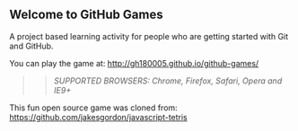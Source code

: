 ## Welcome to GitHub Games

A project based learning activity for people who are getting started with Git and GitHub.

You can play the game at: http://gh180005.github.io/github-games/

>> _*SUPPORTED BROWSERS*: Chrome, Firefox, Safari, Opera and IE9+_

This fun open source game was cloned from: https://github.com/jakesgordon/javascript-tetris
